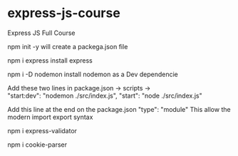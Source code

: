 # express-js-course

Express JS Full Course

npm init -y
will create a packega.json file

npm i express
install express

npm i -D nodemon
install nodemon as a Dev dependencie

Add these two lines in package.json -> scripts ->  
 "start:dev": "nodemon ./src/index.js",
"start": "node ./src/index.js"

Add this line at the end on the package.json
"type": "module"
This allow the modern import export syntax

npm i express-validator

npm i cookie-parser
